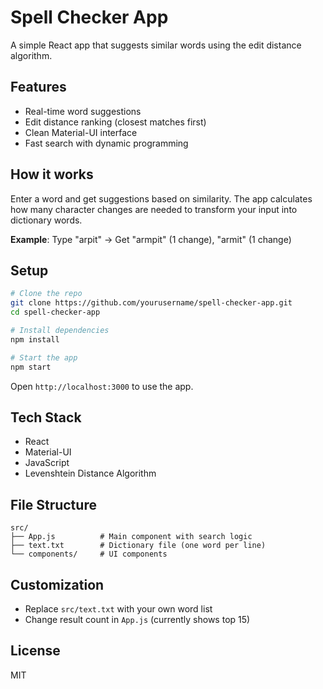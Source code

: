 # Spell Checker App

A simple React app that suggests similar words using the edit distance algorithm.

## Features

- Real-time word suggestions
- Edit distance ranking (closest matches first)
- Clean Material-UI interface
- Fast search with dynamic programming

## How it works

Enter a word and get suggestions based on similarity. The app calculates how many character changes are needed to transform your input into dictionary words.

**Example**: Type "arpit" → Get "armpit" (1 change), "armit" (1 change)

## Setup

```bash
# Clone the repo
git clone https://github.com/yourusername/spell-checker-app.git
cd spell-checker-app

# Install dependencies
npm install

# Start the app
npm start
```

Open `http://localhost:3000` to use the app.

## Tech Stack

- React
- Material-UI
- JavaScript
- Levenshtein Distance Algorithm

## File Structure

```
src/
├── App.js          # Main component with search logic
├── text.txt        # Dictionary file (one word per line)
└── components/     # UI components
```

## Customization

- Replace `src/text.txt` with your own word list
- Change result count in `App.js` (currently shows top 15)

## License

MIT
